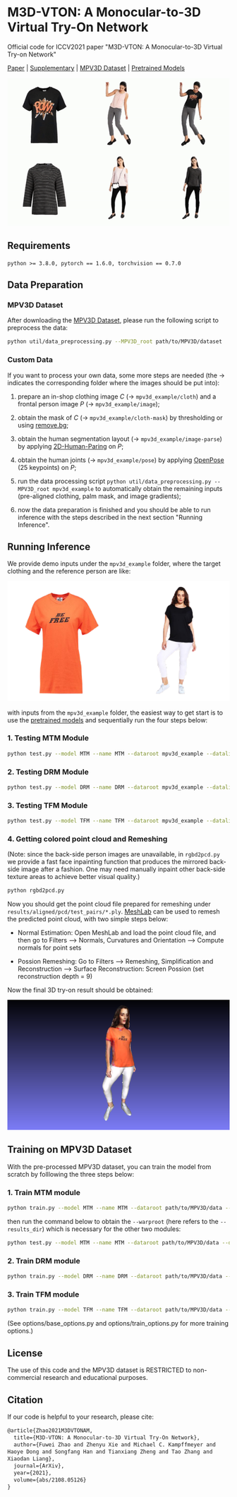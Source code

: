 # M3D-VTON: A Monocular-to-3D Virtual Try-On Network
Official code for ICCV2021 paper "M3D-VTON: A Monocular-to-3D Virtual Try-on Network"

[Paper](https://arxiv.org/abs/2108.05126) | [Supplementary](https://figshare.com/s/eaa35bf3a6b14f783bd5) | [MPV3D Dataset](https://drive.google.com/file/d/1qcynpXZ9eSlzTV-RDCr-Yip3GcuU314h/view?usp=sharing) | [Pretrained Models](https://figshare.com/s/fad809619d2f9ac666fc)

![M3D-VTON](/assets/teaser.gif "Teaser GIF")
## Requirements
```python >= 3.8.0, pytorch == 1.6.0, torchvision == 0.7.0```

## Data Preparation

### MPV3D Dataset
After downloading the [MPV3D Dataset](https://drive.google.com/file/d/1qcynpXZ9eSlzTV-RDCr-Yip3GcuU314h/view?usp=sharing), please run the following script to preprocess the data:
```sh
python util/data_preprocessing.py --MPV3D_root path/to/MPV3D/dataset
```

### Custom Data

If you want to process your own data, some more steps are needed (the &#8594; indicates the corresponding folder where the images should be put into):

1. prepare an in-shop clothing image *C* (&#8594; `mpv3d_example/cloth`) and a frontal person image *P* (&#8594; `mpv3d_example/image`);

2. obtain the mask of *C* (&#8594; `mpv3d_example/cloth-mask`) by thresholding or using [remove.bg](https://www.remove.bg/);

3. obtain the human segmentation layout (&#8594; `mpv3d_example/image-parse`) by applying [2D-Human-Paring](https://github.com/fyviezhao/2D-Human-Parsing) on *P*;

4. obtain the human joints (&#8594; `mpv3d_example/pose`) by applying [OpenPose](https://github.com/CMU-Perceptual-Computing-Lab/openpose) (25 keypoints) on *P*;

5. run the data processing script `python util/data_preprocessing.py --MPV3D_root mpv3d_example` to automatically obtain the remaining inputs (pre-aligned clothing, palm mask, and image gradients);

6. now the data preparation is finished and you should be able to run inference with the steps described in the next section "Running Inference". 

## Running Inference
We provide demo inputs under the `mpv3d_example` folder, where the target clothing and the reference person are like:

![Demo inputs](/assets/demo_inputs.png)

with inputs from the `mpv3d_example` folder, the easiest way to get start is to use the [pretrained models](https://figshare.com/s/fad809619d2f9ac666fc) and sequentially run the four steps below:

### 1. Testing MTM Module
```sh
python test.py --model MTM --name MTM --dataroot mpv3d_example --datalist test_pairs --results_dir results
```

### 2. Testing DRM Module
```sh
python test.py --model DRM --name DRM --dataroot mpv3d_example --datalist test_pairs --results_dir results
```  

### 3. Testing TFM Module
```sh
python test.py --model TFM --name TFM --dataroot mpv3d_example --datalist test_pairs --results_dir results
```

### 4. Getting colored point cloud and Remeshing

(Note: since the back-side person images are unavailable, in `rgbd2pcd.py` we provide a fast face inpainting function that produces the mirrored back-side image after a fashion. One may need manually inpaint other back-side texture areas to achieve better visual quality.)

```sh
python rgbd2pcd.py
```

Now you should get the point cloud file prepared for remeshing under `results/aligned/pcd/test_pairs/*.ply`. [MeshLab](https://www.meshlab.net/) can be used to remesh the predicted point cloud, with two simple steps below:

- Normal Estimation: Open MeshLab and load the point cloud file, and then go to Filters --> Normals, Curvatures and Orientation --> Compute normals for point sets

- Possion Remeshing: Go to Filters --> Remeshing, Simplification and Reconstruction --> Surface Reconstruction: Screen Possion (set reconstruction depth = 9)

Now the final 3D try-on result should be obtained:

![Try-on Result](/assets/meshlab_snapshot.png "Try-on Result")

## Training on MPV3D Dataset

With the pre-processed MPV3D dataset, you can train the model from scratch by folllowing the three steps below:

### 1. Train MTM module

```sh
python train.py --model MTM --name MTM --dataroot path/to/MPV3D/data --datalist train_pairs --checkpoints_dir path/for/saving/model
```

then run the command below to obtain the `--warproot` (here refers to the `--results_dir`) which is necessary for the other two modules:
```sh
python test.py --model MTM --name MTM --dataroot path/to/MPV3D/data --datalist train_pairs --checkpoints_dir path/to/saved/MTMmodel --results_dir path/for/saving/MTM/results
```

### 2. Train DRM module

```sh
python train.py --model DRM --name DRM --dataroot path/to/MPV3D/data --warproot path/to/MTM/warp/cloth --datalist train_pairs --checkpoints_dir path/for/saving/model
```

### 3. Train TFM module

```sh
python train.py --model TFM --name TFM --dataroot path/to/MPV3D/data --warproot path/to/MTM/warp/cloth --datalist train_pairs --checkpoints_dir path/for/saving/model
```

(See options/base_options.py and options/train_options.py for more training options.)

## License
The use of this code and the MPV3D dataset is RESTRICTED to non-commercial research and educational purposes.

## Citation
If our code is helpful to your research, please cite:
```
@article{Zhao2021M3DVTONAM,
  title={M3D-VTON: A Monocular-to-3D Virtual Try-On Network},
  author={Fuwei Zhao and Zhenyu Xie and Michael C. Kampffmeyer and Haoye Dong and Songfang Han and Tianxiang Zheng and Tao Zhang and Xiaodan Liang},
  journal={ArXiv},
  year={2021},
  volume={abs/2108.05126}
}
```

